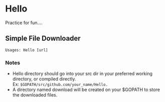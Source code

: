 # Hello
Practice for fun....

## Simple File Downloader
```
Usages: Hello [url]
```

### Notes
- Hello directory should go into your src dir in your preferred working directory, or compiled directly.<br />
Ex: ```$GOPATH/src/github.com/your_name/Hello.```
- A directory named download will be created on your $GOPATH to store the downloaded files.
